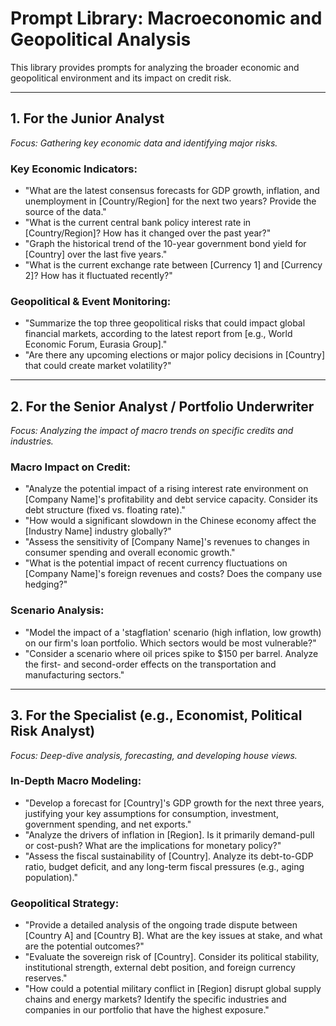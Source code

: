 # Prompt Library: Macroeconomic and Geopolitical Analysis

This library provides prompts for analyzing the broader economic and geopolitical environment and its impact on credit risk.

---

## 1. For the Junior Analyst

*Focus: Gathering key economic data and identifying major risks.*

### Key Economic Indicators:
- "What are the latest consensus forecasts for GDP growth, inflation, and unemployment in [Country/Region] for the next two years? Provide the source of the data."
- "What is the current central bank policy interest rate in [Country/Region]? How has it changed over the past year?"
- "Graph the historical trend of the 10-year government bond yield for [Country] over the last five years."
- "What is the current exchange rate between [Currency 1] and [Currency 2]? How has it fluctuated recently?"

### Geopolitical & Event Monitoring:
- "Summarize the top three geopolitical risks that could impact global financial markets, according to the latest report from [e.g., World Economic Forum, Eurasia Group]."
- "Are there any upcoming elections or major policy decisions in [Country] that could create market volatility?"

---

## 2. For the Senior Analyst / Portfolio Underwriter

*Focus: Analyzing the impact of macro trends on specific credits and industries.*

### Macro Impact on Credit:
- "Analyze the potential impact of a rising interest rate environment on [Company Name]'s profitability and debt service capacity. Consider its debt structure (fixed vs. floating rate)."
- "How would a significant slowdown in the Chinese economy affect the [Industry Name] industry globally?"
- "Assess the sensitivity of [Company Name]'s revenues to changes in consumer spending and overall economic growth."
- "What is the potential impact of recent currency fluctuations on [Company Name]'s foreign revenues and costs? Does the company use hedging?"

### Scenario Analysis:
- "Model the impact of a 'stagflation' scenario (high inflation, low growth) on our firm's loan portfolio. Which sectors would be most vulnerable?"
- "Consider a scenario where oil prices spike to $150 per barrel. Analyze the first- and second-order effects on the transportation and manufacturing sectors."

---

## 3. For the Specialist (e.g., Economist, Political Risk Analyst)

*Focus: Deep-dive analysis, forecasting, and developing house views.*

### In-Depth Macro Modeling:
- "Develop a forecast for [Country]'s GDP growth for the next three years, justifying your key assumptions for consumption, investment, government spending, and net exports."
- "Analyze the drivers of inflation in [Region]. Is it primarily demand-pull or cost-push? What are the implications for monetary policy?"
- "Assess the fiscal sustainability of [Country]. Analyze its debt-to-GDP ratio, budget deficit, and any long-term fiscal pressures (e.g., aging population)."

### Geopolitical Strategy:
- "Provide a detailed analysis of the ongoing trade dispute between [Country A] and [Country B]. What are the key issues at stake, and what are the potential outcomes?"
- "Evaluate the sovereign risk of [Country]. Consider its political stability, institutional strength, external debt position, and foreign currency reserves."
- "How could a potential military conflict in [Region] disrupt global supply chains and energy markets? Identify the specific industries and companies in our portfolio that have the highest exposure."
